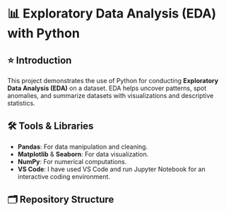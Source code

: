 # 📊 Exploratory Data Analysis (EDA) with Python

## ⭐ Introduction
This project demonstrates the use of Python for conducting **Exploratory Data Analysis (EDA)** on a dataset. EDA helps uncover patterns, spot anomalies, and summarize datasets with visualizations and descriptive statistics.

## 🛠️ Tools & Libraries
- **Pandas**: For data manipulation and cleaning.
- **Matplotlib** & **Seaborn**: For data visualization.
- **NumPy**: For numerical computations.
- **VS Code**: I have used VS Code and run Jupyter Notebook for an interactive coding environment.

## 🗂️ Repository Structure
